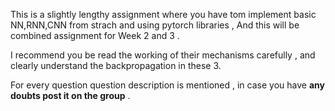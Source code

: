  This is a slightly lengthy assignment where you have tom implement basic NN,RNN,CNN from strach and using pytorch libraries ,
 And this will be combined assignment for Week 2 and 3 .

 I recommend you be read the working of their mechanisms carefully , and clearly understand the backpropagation in these 3.

For every question question description is mentioned , in case  you have  **any doubts post it on the group** .
